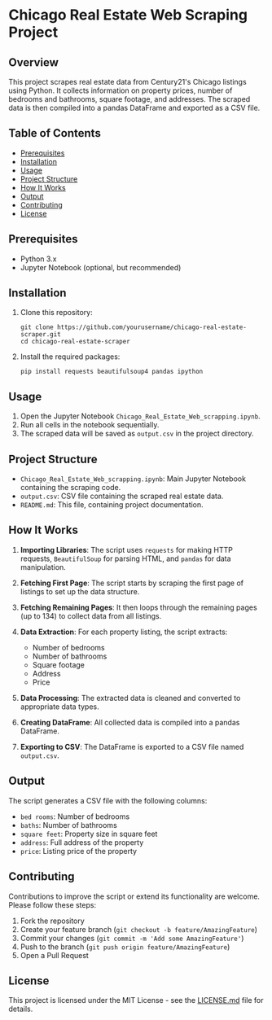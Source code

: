 # Chicago Real Estate Web Scraping Project

## Overview

This project scrapes real estate data from Century21's Chicago listings using Python. It collects information on property prices, number of bedrooms and bathrooms, square footage, and addresses. The scraped data is then compiled into a pandas DataFrame and exported as a CSV file.

## Table of Contents

- [Prerequisites](#prerequisites)
- [Installation](#installation)
- [Usage](#usage)
- [Project Structure](#project-structure)
- [How It Works](#how-it-works)
- [Output](#output)
- [Contributing](#contributing)
- [License](#license)

## Prerequisites

- Python 3.x
- Jupyter Notebook (optional, but recommended)

## Installation

1. Clone this repository:
   ```
   git clone https://github.com/yourusername/chicago-real-estate-scraper.git
   cd chicago-real-estate-scraper
   ```

2. Install the required packages:
   ```
   pip install requests beautifulsoup4 pandas ipython
   ```

## Usage

1. Open the Jupyter Notebook `Chicago_Real_Estate_Web_scrapping.ipynb`.
2. Run all cells in the notebook sequentially.
3. The scraped data will be saved as `output.csv` in the project directory.

## Project Structure

- `Chicago_Real_Estate_Web_scrapping.ipynb`: Main Jupyter Notebook containing the scraping code.
- `output.csv`: CSV file containing the scraped real estate data.
- `README.md`: This file, containing project documentation.

## How It Works

1. **Importing Libraries**: The script uses `requests` for making HTTP requests, `BeautifulSoup` for parsing HTML, and `pandas` for data manipulation.

2. **Fetching First Page**: The script starts by scraping the first page of listings to set up the data structure.

3. **Fetching Remaining Pages**: It then loops through the remaining pages (up to 134) to collect data from all listings.

4. **Data Extraction**: For each property listing, the script extracts:
   - Number of bedrooms
   - Number of bathrooms
   - Square footage
   - Address
   - Price

5. **Data Processing**: The extracted data is cleaned and converted to appropriate data types.

6. **Creating DataFrame**: All collected data is compiled into a pandas DataFrame.

7. **Exporting to CSV**: The DataFrame is exported to a CSV file named `output.csv`.

## Output

The script generates a CSV file with the following columns:

- `bed rooms`: Number of bedrooms
- `baths`: Number of bathrooms
- `square feet`: Property size in square feet
- `address`: Full address of the property
- `price`: Listing price of the property

## Contributing

Contributions to improve the script or extend its functionality are welcome. Please follow these steps:

1. Fork the repository
2. Create your feature branch (`git checkout -b feature/AmazingFeature`)
3. Commit your changes (`git commit -m 'Add some AmazingFeature'`)
4. Push to the branch (`git push origin feature/AmazingFeature`)
5. Open a Pull Request

## License

This project is licensed under the MIT License - see the [LICENSE.md](LICENSE.md) file for details.
